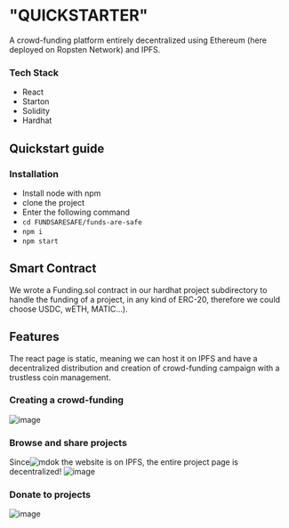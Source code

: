 # "QUICKSTARTER"

A crowd-funding platform entirely decentralized using Ethereum (here deployed on Ropsten Network) and IPFS.

### Tech Stack
* React
* Starton
* Solidity
* Hardhat

## Quickstart guide
### Installation
* Install node with npm
* clone the project
* Enter the following command
* ```cd FUNDSARESAFE/funds-are-safe```
* ```npm i```
* ```npm start```

## Smart Contract
We wrote a Funding.sol contract in our hardhat project subdirectory to handle the funding of a project, in any kind of ERC-20, therefore we could choose USDC, wETH, MATIC...). 

## Features
The react page is static, meaning we can host it on IPFS and have a decentralized distribution and creation of crowd-funding campaign with a trustless coin management.
### Creating a crowd-funding
![image](https://user-images.githubusercontent.com/47207681/167303371-6b61c1ad-1012-455b-b643-b21438f285b0.png)

### Browse and share projects
Since![mdok](https://user-images.githubusercontent.com/66868108/167398884-85320406-aebd-40e1-9690-3db4fb1d0a80.png)
 the website is on IPFS, the entire project page is decentralized!
![image](https://user-images.githubusercontent.com/47207681/167303399-8d55ab9d-2ab6-4188-8a17-e74b2417d364.png)

### Donate to projects
![image](https://user-images.githubusercontent.com/47207681/167303447-3467ecd5-2cf5-493d-b8d8-8e821df021f1.png)
